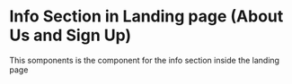 # Info Section in Landing page (About Us and Sign Up)
This somponents is the component for the info section inside the landing page
